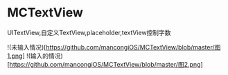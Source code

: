# MCTextView
UITextView,自定义TextView,placeholder,textView控制字数

!(未输入情况)[https://github.com/mancongiOS/MCTextView/blob/master/图1.png]
!(输入的情况)[https://github.com/mancongiOS/MCTextView/blob/master/图2.png]
